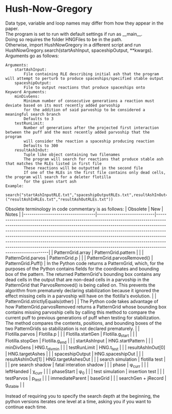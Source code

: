 # Hush-Now-Gregory
Data type, variable and loop names may differ from how they appear in the paper.  
The program is set to run with default settings if run as \_\_main\_\_.  
Doing so requires the folder HNGFiles to be in the path.  
Otherwise, import HushNowGregory in a different script and run HushNowGregory.search(startAshInput, spaceshipOutput, \*\*kwargs).  
Arguments go as follows:
```
Arguments:
    startAshInput:
        File containing RLE describing initial ash that the program will attempt to perturb to produce spaceships/specified stable output
    spaceshipOutput:
        File to output reactions that produce spaceships onto
Keyword Arguments:
    minDivGens:
        Minimum number of consecutive generations a reaction must deviate based on its most recently added parvoship
        for the addition of said parvoship to be considered a meaningful search branch
        Defaults to 3
    testRunLimit:
        Number of generations after the projected first interaction between the puff and the most recently added parvoship that the program
        will consider the reaction a spaceship producing reaction
        Defaults to 300
    resultAshInOut:
        Tuple like object containing two filenames
        The program will search for reactions that produce stable ash that matches the RLEs listed in first file
        These reactions will be outputted in the second file
        If one of the RLEs in the first file contains only dead cells, the program will search for a deleter flotilla
        for the given start ash
Example:
    search("startAshInputRLE.txt","spaceshipOutputRLEs.txt",resultAshInOut=("resultAshInRLEs.txt","resultAshOutRLEs.txt"))
```
Obsolete terminology in code commentary is as follows:
| Obsolete                          | New                        | Notes                                                                                                                                                                                                                                                                                                                                                                                                                                                                                                        |
|-----------------------------------|----------------------------|--------------------------------------------------------------------------------------------------------------------------------------------------------------------------------------------------------------------------------------------------------------------------------------------------------------------------------------------------------------------------------------------------------------------------------------------------------------------------------------------------------------|
| PatternGrid.array                 | PatternGrid.pattern        |                                                                                                                                                                                                                                                                                                                                                                                                                                                                                                              |
| PatternGrid.parvos                | PatternGrid.p              |                                                                                                                                                                                                                                                                                                                                                                                                                                                                                                              |
| PatternGrid.parvosRemoved()       | PatternGrid.Puff()         | In the Python code returns a PatternGrid, which, for the purposes of the Python contains fields for the coordinates and bounding box of the pattern. The returned PatternGrid's bounding box contains any dead cells in the output that are non-dead cells in a parvoship in the PatternGrid that ParvosRemoved() is being called on. This prevents the algorithm from prematurely declaring stabilization because it ignored the effect missing cells in a parvoship will have on the flotilla's evolution. |
| PatternGrid.strictlyEquals(other) |                            | The Python code takes advantage of how PatternGrid.parvosRemoved returns a PatternGrid whose bounding box contains missing parvoship cells by calling this method to compare the current puff to previous generations of puff when testing for stabilization. The method compares the contents, positions, and bounding boxes of the two PatternGrids so stabilization is not declared prematurely.                                                                                                          |
| Flotilla.parvos                   | Flotilla.p                 |                                                                                                                                                                                                                                                                                                                                                                                                                                                                                                              |
| Flotilla.startGen                 | Flotilla.g<sub>start</sub> |                                                                                                                                                                                                                                                                                                                                                                                                                                                                                                              |
| Flotilla.stopGen                  | Flotilla.g<sub>end</sub>   |                                                                                                                                                                                                                                                                                                                                                                                                                                                                                                              |
| startAshInput                     | HNG.startPattern           |                                                                                                                                                                                                                                                                                                                                                                                                                                                                                                              |
| minDivGens                        | HNG.t<sub>divmin</sub>     |                                                                                                                                                                                                                                                                                                                                                                                                                                                                                                              |
| testRunLimit                      | HNG.t<sub>test</sub>       |                                                                                                                                                                                                                                                                                                                                                                                                                                                                                                              |
| resultAshInOut[0]                 | HNG.targetAshes            |                                                                                                                                                                                                                                                                                                                                                                                                                                                                                                              |
| spaceshipOutput                   | HNG.spaceshipOut           |                                                                                                                                                                                                                                                                                                                                                                                                                                                                                                              |
| resultAshInOut[1]                 | HNG.targetAshesOut         |                                                                                                                                                                                                                                                                                                                                                                                                                                                                                                              |
| search simulation                 | flotilla test              |                                                                                                                                                                                                                                                                                                                                                                                                                                                                                                              |
| pre search shadow                 | fatal interation shadow    |                                                                                                                                                                                                                                                                                                                                                                                                                                                                                                              |
| phase                             | &phi;<sub>curr</sub>       |                                                                                                                                                                                                                                                                                                                                                                                                                                                                                                              |
| leftHanded                        | &chi;<sub>curr</sub>       |                                                                                                                                                                                                                                                                                                                                                                                                                                                                                                              |
| phaseStart                        | &phi;<sub>0</sub>          |                                                                                                                                                                                                                                                                                                                                                                                                                                                                                                              |
| test simulation                   | insertion test             |                                                                                                                                                                                                                                                                                                                                                                                                                                                                                                              |
| testParvos                        | p<sub>test</sub>           |                                                                                                                                                                                                                                                                                                                                                                                                                                                                                                              |
| immediateParent                   | baseGrid                   |                                                                                                                                                                                                                                                                                                                                                                                                                                                                                                              |
| searchGen + jRecord               | g<sub>stable</sub>         |                                                                                                                                                                                                                                                                                                                                                                                                                                                                                                              |  

Instead of requiring you to specify the search depth at the beginning, the python versions iterates one level at a time, asking you if you want to continue each time.
